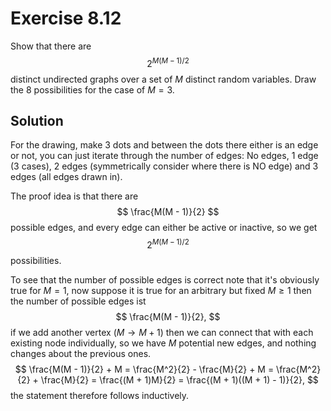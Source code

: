 # Exercise 8.12
Show that there are
$$
2^{M(M - 1)/2}
$$
distinct undirected graphs over a set of $M$ distinct random variables. Draw the 8 possibilities for the case of $M = 3$.
## Solution
For the drawing, make 3 dots and between the dots there either is an edge or not, you can just iterate through the number of edges: No edges, 1 edge (3 cases), 2 edges (symmetrically consider where there is NO edge) and 3 edges (all edges drawn in).

The proof idea is that there are 
$$
\frac{M(M - 1)}{2}
$$
possible edges, and every edge can either be active or inactive, so we get
$$
2^{M(M - 1)/2}
$$
possibilities.

To see that the number of possible edges is correct note that it's obviously true for $M = 1$, now suppose it is true for an arbitrary but fixed $M \geq 1$ then the number of possible edges ist
$$
\frac{M(M - 1)}{2},
$$
if we add another vertex ($M \rightarrow M + 1$) then we can connect that with each existing node individually, so we have $M$ potential new edges, and nothing changes about the previous ones.
$$
\frac{M(M - 1)}{2} + M = \frac{M^2}{2} - \frac{M}{2} + M = \frac{M^2}{2} + \frac{M}{2} = \frac{(M + 1)M}{2} = \frac{(M + 1)((M + 1) - 1)}{2},
$$
the statement therefore follows inductively.
